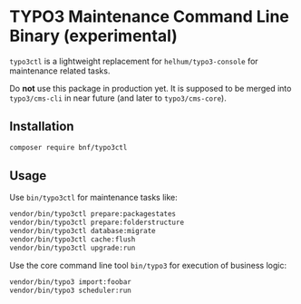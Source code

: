 # TYPO3 Maintenance Command Line Binary (experimental)

`typo3ctl` is a lightweight replacement for `helhum/typo3-console` for maintenance related tasks.

Do **not** use this package in production yet. It is supposed to be merged into `typo3/cms-cli` in near future (and later to `typo3/cms-core`).

## Installation

```sh
composer require bnf/typo3ctl
```

## Usage

Use `bin/typo3ctl` for maintenance tasks like:

```sh
vendor/bin/typo3ctl prepare:packagestates
vendor/bin/typo3ctl prepare:folderstructure
vendor/bin/typo3ctl database:migrate
vendor/bin/typo3ctl cache:flush
vendor/bin/typo3ctl upgrade:run
```

Use the core command line tool `bin/typo3` for execution of business logic:

```sh
vendor/bin/typo3 import:foobar
vendor/bin/typo3 scheduler:run
```

